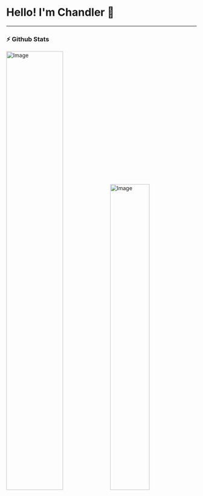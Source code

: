 # Hello! I'm Chandler 👋

---

### ⚡️ Github Stats
<img src="https://github-readme-stats.vercel.app/api?username=chandlerpl&amp;count_private=true&amp;show_icons=true&amp;theme=tokyonight&amp;hide_border=true&amp;title_color=9900cc&amp;icon_color=9900cc&amp;text_color=00a9bf" alt="Image" width="54.5%" /><img src="https://github-readme-stats.vercel.app/api/top-langs/?username=chandlerpl&amp;layout=compact&amp;theme=tokyonight&amp;hide_border=true&amp;title_color=9900cc&amp;icon_color=9900cc&amp;text_color=00a9bf" alt="Image" width="45.5%" />

<!--
**chandlerpl/chandlerpl** is a ✨ _special_ ✨ repository because its `README.md` (this file) appears on your GitHub profile.

Here are some ideas to get you started:

- 🔭 I’m currently working on ...
- 🌱 I’m currently learning ...
- 👯 I’m looking to collaborate on ...
- 🤔 I’m looking for help with ...
- 💬 Ask me about ...
- 📫 How to reach me: ...
- 😄 Pronouns: ...
- ⚡ Fun fact: ...
-->
